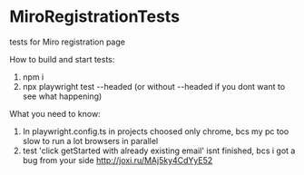 # MiroRegistrationTests
tests for Miro registration page

How to build and start tests:
1) npm i
2) npx playwright test --headed (or without --headed if you dont want to see what happening)


What you need to know:
1. In playwright.config.ts in projects choosed only chrome, bcs my pc too slow to run a lot browsers in parallel
2. test 'click getStarted with already existing email' isnt finished, bcs i got a bug from your side http://joxi.ru/MAj5ky4CdYyE52